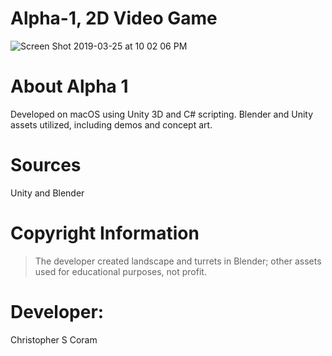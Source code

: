 # Alpha-1, 2D Video Game
![Screen Shot 2019-03-25 at 10 02 06 PM](https://user-images.githubusercontent.com/36040531/60632788-849d3180-9dd5-11e9-96f0-2b224f54fb0e.png)

# About Alpha 1
Developed on macOS using Unity 3D and C# scripting. Blender and Unity assets utilized, including demos and concept art.

<h1>Sources</h1>
Unity and Blender

# Copyright Information
> The developer created landscape and turrets in Blender; other assets used for educational purposes, not profit.

# Developer:
Christopher S Coram
